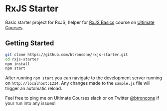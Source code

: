 # RxJS Starter

Basic starter project for RxJS, helper for
[RxJS Basics](https://ultimatecourses.com/learn/rxjs-basics) course on
[Ultimate Courses](https://ultimatecourses.com).

## Getting Started

```bash
git clone https://github.com/btroncone/rxjs-starter.git
cd rxjs-starter
npm install
npm start
```

After running `npm start` you can navigate to the development server running on
`http://localhost:1234`. Any changes made to the `sample.js` file will trigger
an automatic reload.

Feel free to ping me on Ultimate Courses slack or on Twitter
[@btroncone](http://twitter.com/btroncone) if your run into any issues!
